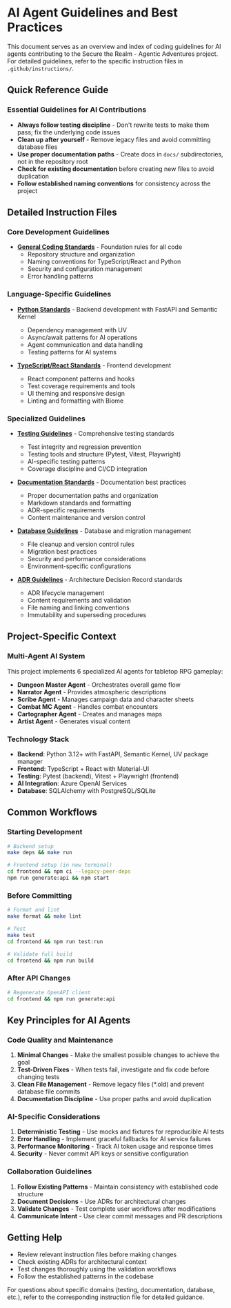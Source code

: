 # AI Agent Guidelines and Best Practices

This document serves as an overview and index of coding guidelines for AI agents contributing to the Secure the Realm - Agentic Adventures project. For detailed guidelines, refer to the specific instruction files in `.github/instructions/`.

## Quick Reference Guide

### Essential Guidelines for AI Contributions

- **Always follow testing discipline** - Don't rewrite tests to make them pass; fix the underlying code issues
- **Clean up after yourself** - Remove legacy files and avoid committing database files
- **Use proper documentation paths** - Create docs in `docs/` subdirectories, not in the repository root
- **Check for existing documentation** before creating new files to avoid duplication
- **Follow established naming conventions** for consistency across the project

## Detailed Instruction Files

### Core Development Guidelines

- **[General Coding Standards](./instructions/general-coding.instructions.md)** - Foundation rules for all code
  - Repository structure and organization
  - Naming conventions for TypeScript/React and Python
  - Security and configuration management
  - Error handling patterns

### Language-Specific Guidelines

- **[Python Standards](./instructions/python.instructions.md)** - Backend development with FastAPI and Semantic Kernel
  - Dependency management with UV
  - Async/await patterns for AI operations
  - Agent communication and data handling
  - Testing patterns for AI systems

- **[TypeScript/React Standards](./instructions/typescript-react.instructions.md)** - Frontend development
  - React component patterns and hooks
  - Test coverage requirements and tools
  - UI theming and responsive design
  - Linting and formatting with Biome

### Specialized Guidelines

- **[Testing Guidelines](./instructions/testing.instructions.md)** - Comprehensive testing standards
  - Test integrity and regression prevention
  - Testing tools and structure (Pytest, Vitest, Playwright)
  - AI-specific testing patterns
  - Coverage discipline and CI/CD integration

- **[Documentation Standards](./instructions/documentation.instructions.md)** - Documentation best practices
  - Proper documentation paths and organization
  - Markdown standards and formatting
  - ADR-specific requirements
  - Content maintenance and version control

- **[Database Guidelines](./instructions/database.instructions.md)** - Database and migration management
  - File cleanup and version control rules
  - Migration best practices
  - Security and performance considerations
  - Environment-specific configurations

- **[ADR Guidelines](./instructions/adr.instructions.md)** - Architecture Decision Record standards
  - ADR lifecycle management
  - Content requirements and validation
  - File naming and linking conventions
  - Immutability and superseding procedures

## Project-Specific Context

### Multi-Agent AI System

This project implements 6 specialized AI agents for tabletop RPG gameplay:
- **Dungeon Master Agent** - Orchestrates overall game flow
- **Narrator Agent** - Provides atmospheric descriptions
- **Scribe Agent** - Manages campaign data and character sheets
- **Combat MC Agent** - Handles combat encounters
- **Cartographer Agent** - Creates and manages maps
- **Artist Agent** - Generates visual content

### Technology Stack

- **Backend**: Python 3.12+ with FastAPI, Semantic Kernel, UV package manager
- **Frontend**: TypeScript + React with Material-UI
- **Testing**: Pytest (backend), Vitest + Playwright (frontend)
- **AI Integration**: Azure OpenAI Services
- **Database**: SQLAlchemy with PostgreSQL/SQLite

## Common Workflows

### Starting Development

```bash
# Backend setup
make deps && make run

# Frontend setup (in new terminal)
cd frontend && npm ci --legacy-peer-deps
npm run generate:api && npm start
```

### Before Committing

```bash
# Format and lint
make format && make lint

# Test
make test
cd frontend && npm run test:run

# Validate full build
cd frontend && npm run build
```

### After API Changes

```bash
# Regenerate OpenAPI client
cd frontend && npm run generate:api
```

## Key Principles for AI Agents

### Code Quality and Maintenance

1. **Minimal Changes** - Make the smallest possible changes to achieve the goal
2. **Test-Driven Fixes** - When tests fail, investigate and fix code before changing tests
3. **Clean File Management** - Remove legacy files (*.old) and prevent database file commits
4. **Documentation Discipline** - Use proper paths and avoid duplication

### AI-Specific Considerations

1. **Deterministic Testing** - Use mocks and fixtures for reproducible AI tests
2. **Error Handling** - Implement graceful fallbacks for AI service failures
3. **Performance Monitoring** - Track AI token usage and response times
4. **Security** - Never commit API keys or sensitive configuration

### Collaboration Guidelines

1. **Follow Existing Patterns** - Maintain consistency with established code structure
2. **Document Decisions** - Use ADRs for architectural changes
3. **Validate Changes** - Test complete user workflows after modifications
4. **Communicate Intent** - Use clear commit messages and PR descriptions

## Getting Help

- Review relevant instruction files before making changes
- Check existing ADRs for architectural context
- Test changes thoroughly using the validation workflows
- Follow the established patterns in the codebase

For questions about specific domains (testing, documentation, database, etc.), refer to the corresponding instruction file for detailed guidance.